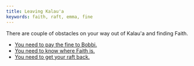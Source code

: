 ```yaml
---
title: Leaving Kalau'a
keywords: faith, raft, emma, fine
---
```


There are couple of obstacles on your way out of Kalau'a and finding Faith.
 - [You need to pay the fine to Bobbi.](010-fine.md)
 - [You need to know where Faith is.](040-faith/index.md)
 - [You need to get your raft back.](045-raft.md)
